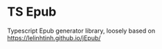 # TS Epub
 
Typescript Epub generator library, loosely based on
https://lelinhtinh.github.io/jEpub/

